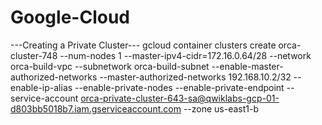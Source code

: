 # Google-Cloud

---Creating a Private Cluster---
gcloud container clusters create orca-cluster-748 --num-nodes 1 --master-ipv4-cidr=172.16.0.64/28 --network orca-build-vpc --subnetwork orca-build-subnet --enable-master-authorized-networks  --master-authorized-networks 192.168.10.2/32 --enable-ip-alias --enable-private-nodes --enable-private-endpoint --service-account orca-private-cluster-643-sa@qwiklabs-gcp-01-d803bb5018b7.iam.gserviceaccount.com --zone us-east1-b
